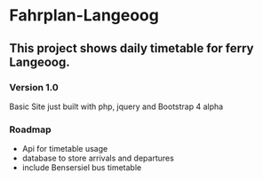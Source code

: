 # Fahrplan-Langeoog

## This project shows daily timetable for ferry Langeoog.

### Version 1.0

Basic Site just built with php, jquery and Bootstrap 4 alpha

### Roadmap

- Api for timetable usage
- database to store arrivals and departures
- include Bensersiel bus timetable
